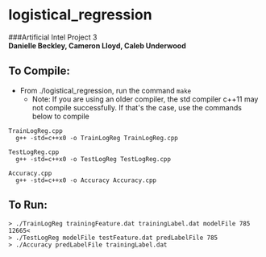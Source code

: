 # logistical_regression<br>
###Artificial Intel Project 3<br>
**Danielle Beckley, Cameron Lloyd, Caleb Underwood**<br>

To Compile:
-----------

- From ./logistical_regression, run the command `make`
  - Note: If you are using an older compiler, the std compiler c++11 may not compile successfully. If that's the case, use the commands below to compile 

```
TrainLogReg.cpp
  g++ -std=c++x0 -o TrainLogReg TrainLogReg.cpp
  
TestLogReg.cpp
  g++ -std=c++x0 -o TestLogReg TestLogReg.cpp
  
Accuracy.cpp
  g++ -std=c++x0 -o Accuracy Accuracy.cpp
 ```
  
To Run:
-----------
```
> ./TrainLogReg trainingFeature.dat trainingLabel.dat modelFile 785 12665<
> ./TestLogReg modelFile testFeature.dat predLabelFile 785
> ./Accuracy predLabelFile trainingLabel.dat
```  

